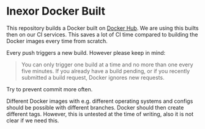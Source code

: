 # Inexor Docker Built

This repository builds a Docker built on [Docker Hub](https://hub.docker.com/r/inexorgame/ci-docker/). We are using this builts then on our CI services. This saves a lot of CI time compared to building the Docker images every time from scratch.

Every push triggers a new build. However please keep in mind:
 
> You can only trigger one build at a time and no more than one every five minutes. If you already have a build pending, or if you recently submitted a build request, Docker ignores new requests.

Try to prevent commit more often.

Different Docker images with e.g. different operating systems and configs should be possible with different branches. Docker should then create different tags. However, this is untested at the time of writing, also it is not clear if we need this.

